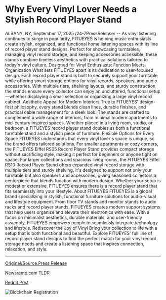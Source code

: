 # Why Every Vinyl Lover Needs a Stylish Record Player Stand

ALBANY, NY, September 17, 2025 /24-7PressRelease/ -- As vinyl listening continues to surge in popularity, FITUEYES is helping music enthusiasts create stylish, organized, and functional home listening spaces with its line of record player stand designs. Perfect for showcasing turntables, managing vinyl record storage, and keeping accessories accessible, these stands combine timeless aesthetics with practical solutions tailored to today's vinyl culture.  Designed for Vinyl Enthusiasts: Function Meets Organization What sets FITUEYES apart is its dedication to user-focused design. Each record player stand is built to securely support your turntable while offering smart storage options for vinyl records, speakers, and audio accessories. With multiple tiers, shelving layouts, and sturdy construction, the stands ensure every collector can enjoy an uncluttered, functional setup—whether displaying a small selection or organizing a large vinyl record cabinet.  Aesthetic Appeal for Modern Interiors True to FITUEYES' design-first philosophy, every stand blends clean lines, durable finishes, and practical cable management for a sleek look. The stands are crafted to complement a wide range of interiors, from minimal modern apartments to mid-century inspired spaces. Whether placed in a living room, studio, or bedroom, a FITUEYES record player stand doubles as both a functional turntable stand and a stylish piece of furniture.  Flexible Options for Every Space FITUEYES understands that every vinyl lover's space is unique, so the brand offers tailored solutions. For smaller apartments or cozy corners, the FITUEYES Eiffel RS05 Record Player Stand provides compact storage without sacrificing style, making it perfect for beginners or anyone tight on space.  For larger collections and spacious living rooms, the FITUEYES Eiffel RS10 Record Player Stand offers expanded vinyl record storage with multiple tiers and sturdy shelving. It's designed to support not only your turntable but also speakers and accessories, giving seasoned collectors a centerpiece that blends function with modern design.  Whether your setup is modest or extensive, FITUEYES ensures there is a record player stand that fits seamlessly into your lifestyle.  About FITUEYES FITUEYES is a global brand specializing in stylish, functional furniture solutions for audio-visual and lifestyle equipment. From floor TV stands and monitor stands to audio racks and record player stands, FITUEYES creates modern support systems that help users organize and elevate their electronics with ease. With a focus on minimalist aesthetics, durable materials, and user-friendly assembly, FITUEYES empowers people to seamlessly integrate technology and lifestyle.  Rediscover the Joy of Vinyl Bring your collection to life with a setup that is both functional and beautiful. Explore FITUEYES' full line of record player stand designs to find the perfect match for your vinyl record storage needs and create a listening space that inspires connection, relaxation, and style. 

---

[Original/Source Press Release](https://www.24-7pressrelease.com/press-release/526839/why-every-vinyl-lover-needs-a-stylish-record-player-stand)
                    

[Newsramp.com TLDR](https://newsramp.com/curated-news/fitueyes-elevates-vinyl-experience-with-stylish-record-player-stands/c9e9c51cdf7d41ae5346a03bc9968af7) 

 



[Reddit Post](https://www.reddit.com/r/Lifestyle_Culture/comments/1nj6ny5/fitueyes_elevates_vinyl_experience_with_stylish/) 



![Blockchain Registration](https://cdn.newsramp.app/24-7PressRelease/qrcode/259/17/duneaJaB.webp)